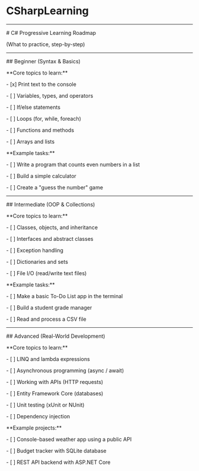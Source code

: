 # CSharpLearning



------------------------------------------------------------------



\# C# Progressive Learning Roadmap

(What to practice, step-by-step)



---



\## Beginner (Syntax \& Basics)



\*\*Core topics to learn:\*\*

\- \[x] Print text to the console

\- \[ ] Variables, types, and operators

\- \[ ] If/else statements

\- \[ ] Loops (for, while, foreach)

\- \[ ] Functions and methods

\- \[ ] Arrays and lists



\*\*Example tasks:\*\*

\- \[ ] Write a program that counts even numbers in a list

\- \[ ] Build a simple calculator

\- \[ ] Create a "guess the number" game



---



\## Intermediate (OOP \& Collections)



\*\*Core topics to learn:\*\*

\- \[ ] Classes, objects, and inheritance

\- \[ ] Interfaces and abstract classes

\- \[ ] Exception handling

\- \[ ] Dictionaries and sets

\- \[ ] File I/O (read/write text files)



\*\*Example tasks:\*\*

\- \[ ] Make a basic To-Do List app in the terminal

\- \[ ] Build a student grade manager

\- \[ ] Read and process a CSV file



---



\## Advanced (Real-World Development)



\*\*Core topics to learn:\*\*

\- \[ ] LINQ and lambda expressions

\- \[ ] Asynchronous programming (async / await)

\- \[ ] Working with APIs (HTTP requests)

\- \[ ] Entity Framework Core (databases)

\- \[ ] Unit testing (xUnit or NUnit)

\- \[ ] Dependency injection



\*\*Example projects:\*\*

\- \[ ] Console-based weather app using a public API

\- \[ ] Budget tracker with SQLite database

\- \[ ] REST API backend with ASP.NET Core

